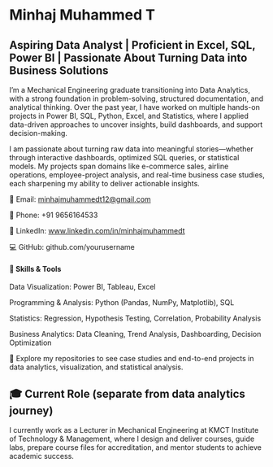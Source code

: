 # Minhaj Muhammed T
## Aspiring Data Analyst | Proficient in Excel, SQL, Power BI | Passionate About Turning Data into Business Solutions
I’m a Mechanical Engineering graduate transitioning into Data Analytics, with a strong foundation in problem-solving, structured documentation, and analytical thinking. Over the past year, I have worked on multiple hands-on projects in Power BI, SQL, Python, Excel, and Statistics, where I applied data-driven approaches to uncover insights, build dashboards, and support decision-making.

I am passionate about turning raw data into meaningful stories—whether through interactive dashboards, optimized SQL queries, or statistical models. My projects span domains like e-commerce sales, airline operations, employee-project analysis, and real-time business case studies, each sharpening my ability to deliver actionable insights.



📧 Email: minhajmuhammedt12@gmail.com


📱 Phone:  +91 9656164533

🔗 LinkedIn: www.linkedin.com/in/minhajmuhammedt

💻 GitHub: github.com/yourusername


#### 🔑 Skills & Tools

Data Visualization: Power BI, Tableau, Excel

Programming & Analysis: Python (Pandas, NumPy, Matplotlib), SQL

Statistics: Regression, Hypothesis Testing, Correlation, Probability Analysis

Business Analytics: Data Cleaning, Trend Analysis, Dashboarding, Decision Optimization

📂 Explore my repositories to see case studies and end-to-end projects in data analytics, visualization, and statistical analysis.

## 🎓 Current Role (separate from data analytics journey)

I currently work as a Lecturer in Mechanical Engineering at KMCT Institute of Technology & Management, where I design and deliver courses, guide labs, prepare course files for accreditation, and mentor students to achieve academic success.
